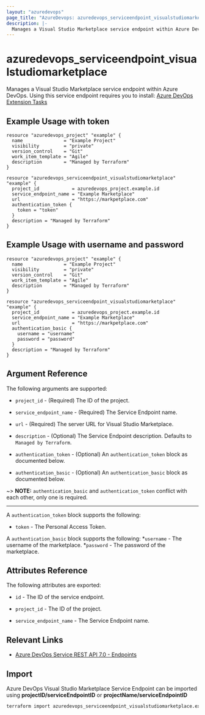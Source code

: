 ```yaml
---
layout: "azuredevops"
page_title: "AzureDevops: azuredevops_serviceendpoint_visualstudiomarketplace"
description: |-
  Manages a Visual Studio Marketplace service endpoint within Azure DevOps organization. Packaging and publishing Azure Devops and Visual Studio extensions to the Visual Studio Marketplace.
---
```


# azuredevops_serviceendpoint_visualstudiomarketplace

Manages a Visual Studio Marketplace service endpoint within Azure DevOps. Using this service endpoint requires you to install: [Azure DevOps Extension Tasks](https://marketplace.visualstudio.com/items?itemName=ms-devlabs.vsts-developer-tools-build-tasks)

## Example Usage with token

```hcl
resource "azuredevops_project" "example" {
  name               = "Example Project"
  visibility         = "private"
  version_control    = "Git"
  work_item_template = "Agile"
  description        = "Managed by Terraform"
}

resource "azuredevops_serviceendpoint_visualstudiomarketplace" "example" {
  project_id            = azuredevops_project.example.id
  service_endpoint_name = "Example Marketplace"
  url                   = "https://markpetplace.com"
  authentication_token {
    token = "token"
  }
  description = "Managed by Terraform"
}
```

## Example Usage with username and password

```hcl
resource "azuredevops_project" "example" {
  name               = "Example Project"
  visibility         = "private"
  version_control    = "Git"
  work_item_template = "Agile"
  description        = "Managed by Terraform"
}

resource "azuredevops_serviceendpoint_visualstudiomarketplace" "example" {
  project_id            = azuredevops_project.example.id
  service_endpoint_name = "Example Marketplace"
  url                   = "https://markpetplace.com"
  authentication_basic {
    username = "username"
    password = "password"
  }
  description = "Managed by Terraform"
}
```

## Argument Reference

The following arguments are supported:

* `project_id` - (Required) The ID of the project.

* `service_endpoint_name` - (Required) The Service Endpoint name.

* `url` - (Required) The server URL for Visual Studio Marketplace.

* `description` - (Optional) The Service Endpoint description. Defaults to `Managed by Terraform`.

* `authentication_token` - (Optional) An `authentication_token` block as documented below.

* `authentication_basic` - (Optional) An `authentication_basic` block as documented below.

~> **NOTE:** `authentication_basic` and `authentication_token` conflict with each other, only one is required.

---

A `authentication_token` block supports the following:

* `token` - The Personal Access Token.

A `authentication_basic` block supports the following:
*`username` - The username of the marketplace.
*`password` - The password of the marketplace.

## Attributes Reference

The following attributes are exported:

* `id` - The ID of the service endpoint.

* `project_id` - The ID of the project.

* `service_endpoint_name` - The Service Endpoint name.

## Relevant Links

- [Azure DevOps Service REST API 7.0 - Endpoints](https://docs.microsoft.com/en-us/rest/api/azure/devops/serviceendpoint/endpoints?view=azure-devops-rest-7.0)

## Import

Azure DevOps Visual Studio Marketplace Service Endpoint can be imported using **projectID/serviceEndpointID** or **projectName/serviceEndpointID**

```sh
terraform import azuredevops_serviceendpoint_visualstudiomarketplace.example 00000000-0000-0000-0000-000000000000/00000000-0000-0000-0000-000000000000
```

